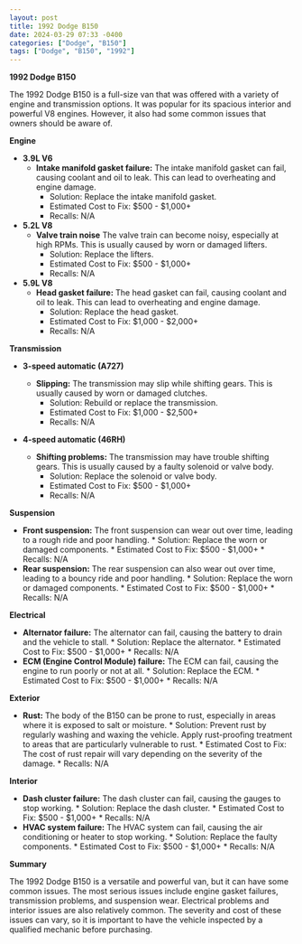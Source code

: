 ```yaml
---
layout: post
title: 1992 Dodge B150
date: 2024-03-29 07:33 -0400
categories: ["Dodge", "B150"]
tags: ["Dodge", "B150", "1992"]
---
```

**1992 Dodge B150**

The 1992 Dodge B150 is a full-size van that was offered with a variety of engine and transmission options. It was popular for its spacious interior and powerful V8 engines. However, it also had some common issues that owners should be aware of.

**Engine**

* **3.9L V6**
    * **Intake manifold gasket failure:** The intake manifold gasket can fail, causing coolant and oil to leak. This can lead to overheating and engine damage. 
        * Solution: Replace the intake manifold gasket. 
        * Estimated Cost to Fix: $500 - $1,000+
        * Recalls: N/A
* **5.2L V8**
    * **Valve train noise** The valve train can become noisy, especially at high RPMs. This is usually caused by worn or damaged lifters.
        * Solution: Replace the lifters.
        * Estimated Cost to Fix: $500 - $1,000+
        * Recalls: N/A
* **5.9L V8**
    * **Head gasket failure:** The head gasket can fail, causing coolant and oil to leak. This can lead to overheating and engine damage.
        * Solution: Replace the head gasket.
        * Estimated Cost to Fix: $1,000 - $2,000+
        * Recalls: N/A

**Transmission**

* **3-speed automatic (A727)**
    * **Slipping:** The transmission may slip while shifting gears. This is usually caused by worn or damaged clutches.
        * Solution: Rebuild or replace the transmission.
        * Estimated Cost to Fix: $1,000 - $2,500+
        * Recalls: N/A

* **4-speed automatic (46RH)**
    * **Shifting problems:** The transmission may have trouble shifting gears. This is usually caused by a faulty solenoid or valve body.
        * Solution: Replace the solenoid or valve body.
        * Estimated Cost to Fix: $500 - $1,000+
        * Recalls: N/A

**Suspension**

* **Front suspension:** The front suspension can wear out over time, leading to a rough ride and poor handling.
        * Solution: Replace the worn or damaged components.
        * Estimated Cost to Fix: $500 - $1,000+
        * Recalls: N/A
* **Rear suspension:** The rear suspension can also wear out over time, leading to a bouncy ride and poor handling.
        * Solution: Replace the worn or damaged components.
        * Estimated Cost to Fix: $500 - $1,000+
        * Recalls: N/A

**Electrical**

* **Alternator failure:** The alternator can fail, causing the battery to drain and the vehicle to stall.
        * Solution: Replace the alternator.
        * Estimated Cost to Fix: $500 - $1,000+
        * Recalls: N/A
* **ECM (Engine Control Module) failure:** The ECM can fail, causing the engine to run poorly or not at all.
        * Solution: Replace the ECM.
        * Estimated Cost to Fix: $500 - $1,000+
        * Recalls: N/A

**Exterior**

* **Rust:** The body of the B150 can be prone to rust, especially in areas where it is exposed to salt or moisture.
        * Solution: Prevent rust by regularly washing and waxing the vehicle. Apply rust-proofing treatment to areas that are particularly vulnerable to rust.
        * Estimated Cost to Fix: The cost of rust repair will vary depending on the severity of the damage.
        * Recalls: N/A

**Interior**

* **Dash cluster failure:** The dash cluster can fail, causing the gauges to stop working.
        * Solution: Replace the dash cluster.
        * Estimated Cost to Fix: $500 - $1,000+
        * Recalls: N/A
* **HVAC system failure:** The HVAC system can fail, causing the air conditioning or heater to stop working.
        * Solution: Replace the faulty components.
        * Estimated Cost to Fix: $500 - $1,000+
        * Recalls: N/A

**Summary**

The 1992 Dodge B150 is a versatile and powerful van, but it can have some common issues. The most serious issues include engine gasket failures, transmission problems, and suspension wear. Electrical problems and interior issues are also relatively common. The severity and cost of these issues can vary, so it is important to have the vehicle inspected by a qualified mechanic before purchasing.
